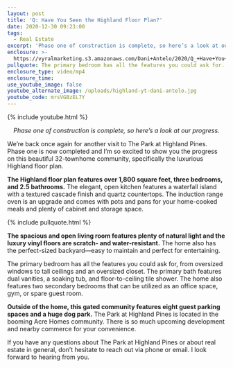 ```yaml
---
layout: post
title: 'Q: Have You Seen the Highland Floor Plan?'
date: 2020-12-30 09:23:00
tags:
  - Real Estate
excerpt: 'Phase one of construction is complete, so here’s a look at our progress.'
enclosure: >-
  https://vyralmarketing.s3.amazonaws.com/Dani+Antelo/2020/Q_+Have+You+Seen+the+Highland+Floor+Plan_.mp4
pullquote: The primary bedroom has all the features you could ask for.
enclosure_type: video/mp4
enclosure_time:
use_youtube_image: false
youtube_alternate_image: /uploads/highland-yt-dani-antelo.jpg
youtube_code: mrsVGBzEL7Y
---
```


{% include youtube.html %}

<p style="text-align:center;"><em>Phase one of construction is complete, so here’s a look at our progress.</em></p>

We’re back once again for another visit to The Park at Highland Pines. Phase one is now completed and I’m so excited to show you the progress on this beautiful 32-townhome community, specifically the luxurious Highland floor plan.

**The Highland floor plan features over 1,800 square feet, three bedrooms, and 2.5 bathrooms.** The elegant, open kitchen features a waterfall island with a textured cascade finish and quartz countertops. The induction range oven is an upgrade and comes with pots and pans for your home-cooked meals and plenty of cabinet and storage space.

{% include pullquote.html %}

**The spacious and open living room features plenty of natural light and the luxury vinyl floors are scratch- and water-resistant.** The home also has the perfect-sized backyard—easy to maintain and perfect for entertaining.

The primary bedroom has all the features you could ask for, from oversized windows to tall ceilings and an oversized closet. The primary bath features dual vanities, a soaking tub, and floor-to-ceiling tile shower. The home also features two secondary bedrooms that can be utilized as an office space, gym, or spare guest room.

**Outside of the home, this gated community features eight guest parking spaces and a huge dog park.** The Park at Highland Pines is located in the booming Acre Homes community. There is so much upcoming development and nearby commerce for your convenience.

If you have any questions about The Park at Highland Pines or about real estate in general, don’t hesitate to reach out via phone or email. I look forward to hearing from you.
